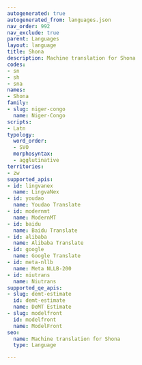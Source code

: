 ```yaml
---
autogenerated: true
autogenerated_from: languages.json
nav_order: 992
nav_exclude: true
parent: Languages
layout: language
title: Shona
description: Machine translation for Shona
codes:
- sn
- sh
- sna
names:
- Shona
family:
- slug: niger-congo
  name: Niger-Congo
scripts:
- Latn
typology:
  word_order:
  - SVO
  morphosyntax:
  - agglutinative
territories:
- zw
supported_apis:
- id: lingvanex
  name: LingvaNex
- id: youdao
  name: Youdao Translate
- id: modernmt
  name: ModernMT
- id: baidu
  name: Baidu Translate
- id: alibaba
  name: Alibaba Translate
- id: google
  name: Google Translate
- id: meta-nllb
  name: Meta NLLB-200
- id: niutrans
  name: Niutrans
supported_qe_apis:
- slug: demt-estimate
  id: demt-estimate
  name: DeMT Estimate
- slug: modelfront
  id: modelfront
  name: ModelFront
seo:
  name: Machine translation for Shona
  type: Language

---
```


